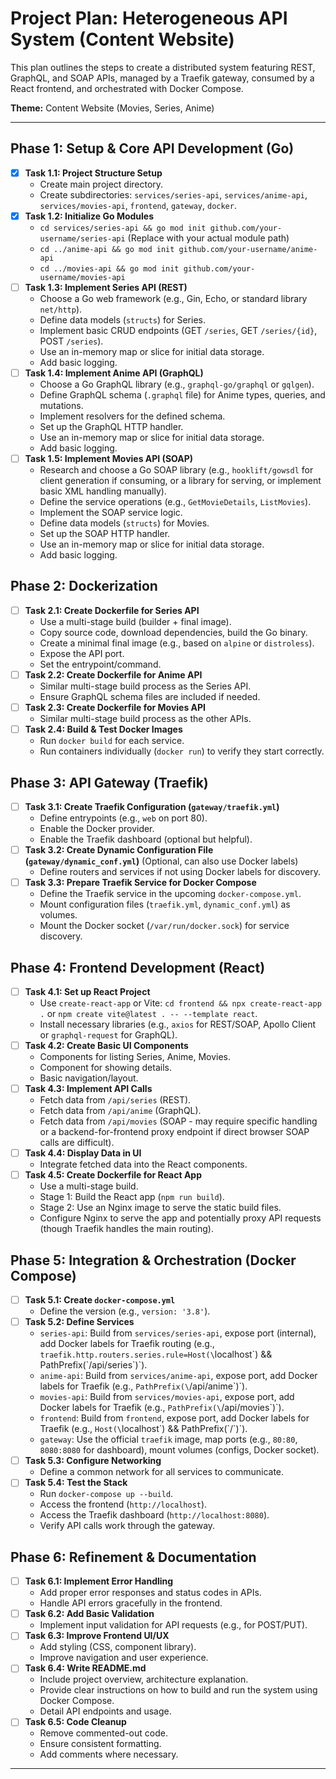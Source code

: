 # Project Plan: Heterogeneous API System (Content Website)

This plan outlines the steps to create a distributed system featuring REST, GraphQL, and SOAP APIs, managed by a Traefik gateway, consumed by a React frontend, and orchestrated with Docker Compose.

**Theme:** Content Website (Movies, Series, Anime)

---

## Phase 1: Setup & Core API Development (Go)

- [x] **Task 1.1: Project Structure Setup**
    - Create main project directory.
    - Create subdirectories: `services/series-api`, `services/anime-api`, `services/movies-api`, `frontend`, `gateway`, `docker`.
- [x] **Task 1.2: Initialize Go Modules**
    - `cd services/series-api && go mod init github.com/your-username/series-api` (Replace with your actual module path)
    - `cd ../anime-api && go mod init github.com/your-username/anime-api`
    - `cd ../movies-api && go mod init github.com/your-username/movies-api`
- [ ] **Task 1.3: Implement Series API (REST)**
    - Choose a Go web framework (e.g., Gin, Echo, or standard library `net/http`).
    - Define data models (`structs`) for Series.
    - Implement basic CRUD endpoints (GET `/series`, GET `/series/{id}`, POST `/series`).
    - Use an in-memory map or slice for initial data storage.
    - Add basic logging.
- [ ] **Task 1.4: Implement Anime API (GraphQL)**
    - Choose a Go GraphQL library (e.g., `graphql-go/graphql` or `gqlgen`).
    - Define GraphQL schema (`.graphql` file) for Anime types, queries, and mutations.
    - Implement resolvers for the defined schema.
    - Set up the GraphQL HTTP handler.
    - Use an in-memory map or slice for initial data storage.
    - Add basic logging.
- [ ] **Task 1.5: Implement Movies API (SOAP)**
    - Research and choose a Go SOAP library (e.g., `hooklift/gowsdl` for client generation if consuming, or a library for serving, or implement basic XML handling manually).
    - Define the service operations (e.g., `GetMovieDetails`, `ListMovies`).
    - Implement the SOAP service logic.
    - Define data models (`structs`) for Movies.
    - Set up the SOAP HTTP handler.
    - Use an in-memory map or slice for initial data storage.
    - Add basic logging.

## Phase 2: Dockerization

- [ ] **Task 2.1: Create Dockerfile for Series API**
    - Use a multi-stage build (builder + final image).
    - Copy source code, download dependencies, build the Go binary.
    - Create a minimal final image (e.g., based on `alpine` or `distroless`).
    - Expose the API port.
    - Set the entrypoint/command.
- [ ] **Task 2.2: Create Dockerfile for Anime API**
    - Similar multi-stage build process as the Series API.
    - Ensure GraphQL schema files are included if needed.
- [ ] **Task 2.3: Create Dockerfile for Movies API**
    - Similar multi-stage build process as the other APIs.
- [ ] **Task 2.4: Build & Test Docker Images**
    - Run `docker build` for each service.
    - Run containers individually (`docker run`) to verify they start correctly.

## Phase 3: API Gateway (Traefik)

- [ ] **Task 3.1: Create Traefik Configuration (`gateway/traefik.yml`)**
    - Define entrypoints (e.g., `web` on port 80).
    - Enable the Docker provider.
    - Enable the Traefik dashboard (optional but helpful).
- [ ] **Task 3.2: Create Dynamic Configuration File (`gateway/dynamic_conf.yml`)** (Optional, can also use Docker labels)
    - Define routers and services if not using Docker labels for discovery.
- [ ] **Task 3.3: Prepare Traefik Service for Docker Compose**
    - Define the Traefik service in the upcoming `docker-compose.yml`.
    - Mount configuration files (`traefik.yml`, `dynamic_conf.yml`) as volumes.
    - Mount the Docker socket (`/var/run/docker.sock`) for service discovery.

## Phase 4: Frontend Development (React)

- [ ] **Task 4.1: Set up React Project**
    - Use `create-react-app` or Vite: `cd frontend && npx create-react-app .` or `npm create vite@latest . -- --template react`.
    - Install necessary libraries (e.g., `axios` for REST/SOAP, Apollo Client or `graphql-request` for GraphQL).
- [ ] **Task 4.2: Create Basic UI Components**
    - Components for listing Series, Anime, Movies.
    - Component for showing details.
    - Basic navigation/layout.
- [ ] **Task 4.3: Implement API Calls**
    - Fetch data from `/api/series` (REST).
    - Fetch data from `/api/anime` (GraphQL).
    - Fetch data from `/api/movies` (SOAP - may require specific handling or a backend-for-frontend proxy endpoint if direct browser SOAP calls are difficult).
- [ ] **Task 4.4: Display Data in UI**
    - Integrate fetched data into the React components.
- [ ] **Task 4.5: Create Dockerfile for React App**
    - Use a multi-stage build.
    - Stage 1: Build the React app (`npm run build`).
    - Stage 2: Use an Nginx image to serve the static build files.
    - Configure Nginx to serve the app and potentially proxy API requests (though Traefik handles the main routing).

## Phase 5: Integration & Orchestration (Docker Compose)

- [ ] **Task 5.1: Create `docker-compose.yml`**
    - Define the version (e.g., `version: '3.8'`).
- [ ] **Task 5.2: Define Services**
    - `series-api`: Build from `services/series-api`, expose port (internal), add Docker labels for Traefik routing (e.g., `traefik.http.routers.series.rule=Host(\`localhost\`) && PathPrefix(\`/api/series\`)`).
    - `anime-api`: Build from `services/anime-api`, expose port, add Docker labels for Traefik (e.g., `PathPrefix(\`/api/anime\`)`).
    - `movies-api`: Build from `services/movies-api`, expose port, add Docker labels for Traefik (e.g., `PathPrefix(\`/api/movies\`)`).
    - `frontend`: Build from `frontend`, expose port, add Docker labels for Traefik (e.g., `Host(\`localhost\`) && PathPrefix(\`/\`)`).
    - `gateway`: Use the official `traefik` image, map ports (e.g., `80:80`, `8080:8080` for dashboard), mount volumes (configs, Docker socket).
- [ ] **Task 5.3: Configure Networking**
    - Define a common network for all services to communicate.
- [ ] **Task 5.4: Test the Stack**
    - Run `docker-compose up --build`.
    - Access the frontend (`http://localhost`).
    - Access the Traefik dashboard (`http://localhost:8080`).
    - Verify API calls work through the gateway.

## Phase 6: Refinement & Documentation

- [ ] **Task 6.1: Implement Error Handling**
    - Add proper error responses and status codes in APIs.
    - Handle API errors gracefully in the frontend.
- [ ] **Task 6.2: Add Basic Validation**
    - Implement input validation for API requests (e.g., for POST/PUT).
- [ ] **Task 6.3: Improve Frontend UI/UX**
    - Add styling (CSS, component library).
    - Improve navigation and user experience.
- [ ] **Task 6.4: Write README.md**
    - Include project overview, architecture explanation.
    - Provide clear instructions on how to build and run the system using Docker Compose.
    - Detail API endpoints and usage.
- [ ] **Task 6.5: Code Cleanup**
    - Remove commented-out code.
    - Ensure consistent formatting.
    - Add comments where necessary.

---
